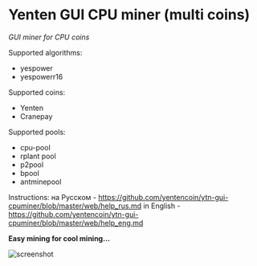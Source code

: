 # Yenten GUI CPU miner (multi coins)
*GUI miner for CPU coins*

Supported algorithms:
 - yespower
 - yespowerr16
 
 Supported coins:
  - Yenten
  - Cranepay
  
  Supported pools:
   - cpu-pool
   - rplant pool
   - p2pool
   - bpool
   - antminepool
   
   Instructions:
   на Русском - https://github.com/yentencoin/ytn-gui-cpuminer/blob/master/web/help_rus.md
   in English - https://github.com/yentencoin/ytn-gui-cpuminer/blob/master/web/help_eng.md
   
   **Easy mining for cool mining...**
   
   ![screenshot](https://raw.githubusercontent.com/yentencoin/ytn-gui-cpuminer/master/web/v04_01.png)

